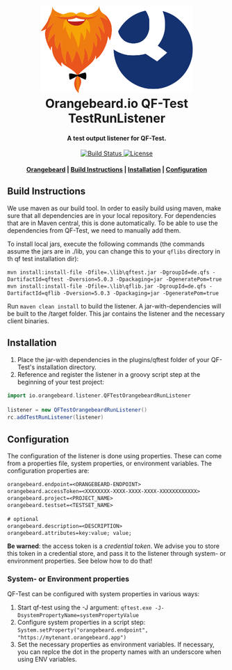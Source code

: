 <h1 align="center">
  <a href="https://github.com/orangebeard-io/qf-test-testrunlistener">
    <img src="https://raw.githubusercontent.com/orangebeard-io/qf-test-testrunlistener/master/.github/logo_qf.svg" alt="Orangebeard.io FitNesse TestSystemListener" height="200">
  </a>
  <br>Orangebeard.io QF-Test TestRunListener<br>
</h1>

<h4 align="center">A test output listener for QF-Test.</h4>

<p align="center">
  <a href="https://github.com/orangebeard-io/qf-test-testrunlistener/actions">
    <img src="https://img.shields.io/github/workflow/status/orangebeard-io/qf-test-testrunlistener/release?style=flat-square"
      alt="Build Status" />
  </a>
  <a href="https://github.com/orangebeard-io/qf-test-testrunlistener/blob/master/LICENSE.txt">
    <img src="https://img.shields.io/github/license/orangebeard-io/qf-test-testrunlistener?style=flat-square"
      alt="License" />
  </a>
</p>

<div align="center">
  <h4>
    <a href="https://orangebeard.io">Orangebeard</a> |
    <a href="#build-instructions">Build Instructions</a> |
    <a href="#installation">Installation</a> |
    <a href="#configuration">Configuration</a>
  </h4>
</div>

## Build Instructions

We use maven as our build tool. In order to easily build using maven, make sure that all dependencies are in your local repository.
For dependencies that are in Maven central, this is done automatically. To be able to use the dependencies from QF-Test, we need
to manually add them.

To install local jars, execute the following commands (the commands assume the jars are in ./lib, you can change this to your `qflibs`  directory in th qf test installation dir):

```shell
mvn install:install-file -Dfile=.\lib\qftest.jar -DgroupId=de.qfs -DartifactId=qftest -Dversion=5.0.3 -Dpackaging=jar -DgeneratePom=true
mvn install:install-file -Dfile=.\lib\qflib.jar -DgroupId=de.qfs -DartifactId=qflib -Dversion=5.0.3 -Dpackaging=jar -DgeneratePom=true
```

Run `maven clean install` to build the listener. A jar-with-dependencies will be built to the /target folder. This jar contains the listener and the necessary client binaries.

## Installation

1. Place the jar-with dependencies in the plugins/qftest folder of your QF-Test's installation directory.
2. Reference and register the listener in a groovy script step at the beginning of your test project:

```groovy
import io.orangebeard.listener.QFTestOrangebeardRunListener

listener = new QFTestOrangebeardRunListener()
rc.addTestRunListener(listener)
```

## Configuration
The configuration of the listener is done using properties. These can come from a properties file, system properties, or environment variables.
The configuration properties are:

```properties
orangebeard.endpoint=<ORANGEBEARD-ENDPOINT>
orangebeard.accessToken=<XXXXXXXX-XXXX-XXXX-XXXX-XXXXXXXXXXXX>
orangebeard.project=<PROJECT_NAME>
orangebeard.testset=<TESTSET_NAME>

# optional
orangebeard.description=<DESCRIPTION>
orangebeard.attributes=key:value; value;
```

**Be warned**: the access token is a *credential token*. We advise you to store this token in a credential store, and pass it to the listener through system- or environment properties. See below how to do that!

### System- or Environment properties
QF-Test can be configured with system properties in various ways:
1. Start qf-test using the -J argument: `qftest.exe -J-DsystemPropertyName=systemPropertyValue`
2. Configure system properties in a script step: `System.setProperty("orangebeard.endpoint", "https://mytenant.orangebeard.app")` 
3. Set the necessary properties as environment variables. If necessary, you can replce the dot in the property names with an underscore when using ENV variables.